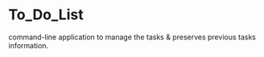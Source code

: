 # To_Do_List
 command-line application to manage the tasks &amp; preserves previous tasks information.
